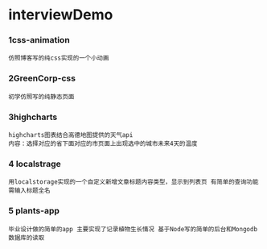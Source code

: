 # interviewDemo

### 1css-animation
```
仿照博客写的纯css实现的一个小动画
```

### 2GreenCorp-css
```
初学仿照写的纯静态页面
```
### 3highcharts
```
highcharts图表结合高德地图提供的天气api 
内容：选择对应的省下面对应的市页面上出现选中的城市未来4天的温度
```

### 4 localstrage
```
用localstorage实现的一个自定义新增文章标题内容类型，显示到列表页 有简单的查询功能 需输入标题全名
```

### 5 plants-app
```
毕业设计做的简单的app 主要实现了记录植物生长情况 基于Node写的简单的后台和Mongodb数据库的读取
```


